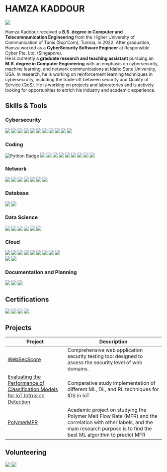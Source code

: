 # HAMZA KADDOUR
<a href="https://www.linkedin.com/in/hamzakaddour/"><img src="https://img.shields.io/badge/-LinkedIn-0072b1?&style=for-the-badge&logo=linkedin&logoColor=white" /></a>


Hamza Kaddour received a **B.S. degree in Computer and Telecommunication Engineering** from the Higher University of Communication of Tunis (Sup'Com), Tunisia, in 2022. After graduation, Hamza worked as a **CyberSecurity Software Engineer** at Responsible Cyber Pte. Ltd. (Singapore). <br>
He is currently a **graduate research and teaching assistant** pursuing an **M.S. degree in Computer Engineering** with an emphasis on cybersecurity, machine learning, and network communications at Idaho State University, USA. In research, he is working on reinforcement learning techniques in cybersecurity, including the trade-off between security and Quality of Service (QoS). He is working on projects and laboratories and is actively looking for opportunities to enrich his industry and academic experience.

## Skills & Tools


### Cybersecurity
<div>   
    <img src="https://img.shields.io/badge/-Incident Response-C70039?&style=for-the-badge&logo=&logoColor=white" />
    <img src="https://img.shields.io/badge/-Web Security-7FFFD4?&style=for-the-badge&logo=&logoColor=white" />
    <img src="https://img.shields.io/badge/-Code Security-6495ED?&style=for-the-badge&logo=&logoColor=white" />
    <img src="https://img.shields.io/badge/-Cyber Risk Assessmnet-FF7F50?&style=for-the-badge&logo=&logoColor=white" />
    <img src="https://img.shields.io/badge/-Compliance-FFC300?&style=for-the-badge&logo=&logoColor=white" />
    <img src="https://img.shields.io/badge/-Cryptography-FFFDD0?&style=for-the-badge&logo=&logoColor=white" />
    <img src="https://img.shields.io/badge/-TryHackMe-212C42?&style=for-the-badge&logo=tryhackme&logoColor=white" />
    <img src="https://img.shields.io/badge/-Hack The Box-9FEF00?&style=for-the-badge&logo=hackthebox&logoColor=white" />
    <img src="https://img.shields.io/badge/-Kali Linux-557C94?&style=for-the-badge&logo=kalilinux&logoColor=white" />
    <img src="https://img.shields.io/badge/-Wapiti-808080?&style=for-the-badge&logo=&logoColor=white" />
    <img src="https://img.shields.io/badge/-OWASP-000000?&style=for-the-badge&logo=owasp&logoColor=white" />
</div>

### Coding
<div>
    <img src="https://img.shields.io/badge/-Python-3776AB?&style=for-the-badge&logo=Python&logoColor=white" alt="Python Badge" />
    <img src="https://img.shields.io/badge/--A8B9CC?&style=for-the-badge&logo=C&logoColor=white" />
    <img src="https://img.shields.io/badge/-C++-00599C?&style=for-the-badge&logo=cplusplus&logoColor=white" />
    <img src="https://img.shields.io/badge/-Linux-FCC624?&style=for-the-badge&logo=linux&logoColor=white" />
    <img src="https://img.shields.io/badge/-JavaScript-F7DF1E?&style=for-the-badge&logo=javascript&logoColor=white" />
    <img src="https://img.shields.io/badge/-Git-F05032?&style=for-the-badge&logo=git&logoColor=white" />
    <img src="https://img.shields.io/badge/-GitLab-FC6D26?&style=for-the-badge&logo=gitlab&logoColor=white" />
    <img src="https://img.shields.io/badge/-CodeForces-1F8ACB?&style=for-the-badge&logo=codeforces&logoColor=white" />
    <img src="https://img.shields.io/badge/-SPOJ-337AB7?&style=for-the-badge&logo=spoj&logoColor=white" />
    <a href="https://leetcode.com/u/HamzaK1998/"><img src="https://img.shields.io/badge/LeetCode-FFA116?&style=for-the-badge&logo=leetcode&logoColor=white" /></a>
</div>

### Network
<div>
    <img src="https://img.shields.io/badge/-Wireshark-1679A7?&style=for-the-badge&logo=Wireshark&logoColor=white" />
    <img src="https://img.shields.io/badge/-Cisco Packet Tracer-1BA0D7?&style=for-the-badge&logo=Cisco&logoColor=white" />
    <img src="https://img.shields.io/badge/-NMAP-2E8B57?&style=for-the-badge&logo=NMAP&logoColor=white" />
    <img src="https://img.shields.io/badge/-BurpSuite-FF6633?&style=for-the-badge&logo=burpsuite&logoColor=white" />
    <img src="https://img.shields.io/badge/-Metasploit-2596CD?&style=for-the-badge&logo=metasploit&logoColor=white" />
    <img src="https://img.shields.io/badge/-OpenSSL-721412?&style=for-the-badge&logo=openssl&logoColor=white" />
    <img src="https://img.shields.io/badge/-Zeek-FB7221?&style=for-the-badge&logo=Zeek&logoColor=white" />
</div>


### Database
<div>   
    <img src="https://img.shields.io/badge/-MYSQL-4479A1?&style=for-the-badge&logo=mysql&logoColor=white" />
    <img src="https://img.shields.io/badge/-SQLite-003B57?&style=for-the-badge&logo=sqlite&logoColor=white" />
</div>

### Data Science
<div>   
    <img src="https://img.shields.io/badge/-OpenAI GYM-0081A5?&style=for-the-badge&logo=openaigym&logoColor=white" />
    <img src="https://img.shields.io/badge/-TensorFlow-FF6F00?&style=for-the-badge&logo=tensorflow&logoColor=white" />
    <img src="https://img.shields.io/badge/-Pandas-150458?&style=for-the-badge&logo=pandas&logoColor=white" />
    <img src="https://img.shields.io/badge/-Keras-D00000?&style=for-the-badge&logo=keras&logoColor=white" />
    <img src="https://img.shields.io/badge/-Pytorch-EE4C2C?&style=for-the-badge&logo=pytorch&logoColor=white" />
    <img src="https://img.shields.io/badge/-scikit--learn-F7931E?&style=for-the-badge&logo=scikitlearn&logoColor=white" />
</div>


### Cloud
<div>   
    <img src="https://img.shields.io/badge/-AWS-232F3E?&style=for-the-badge&logo=amazonwebservices&logoColor=white" /> 
    <img src="https://img.shields.io/badge/-Lambda-FF9900?&style=for-the-badge&logo=awslambda&logoColor=white" />
    <img src="https://img.shields.io/badge/-S3-569A31?&style=for-the-badge&logo=amazons3&logoColor=white" />
    <img src="https://img.shields.io/badge/-EC2-FF9900?&style=for-the-badge&logo=amazonec2&logoColor=white" />
    <img src="https://img.shields.io/badge/-RDS-527FFF?&style=for-the-badge&logo=amazonrds&logoColor=white" />
    <img src="https://img.shields.io/badge/-API Gateway-FF4F8B?&style=for-the-badge&logo=amazonapigateway&logoColor=white" />
    <img src="https://img.shields.io/badge/-SQS-FF4F8B?&style=for-the-badge&logo=amazonsqs&logoColor=white" />
    <img src="https://img.shields.io/badge/-Cognito-DD344C?&style=for-the-badge&logo=amazoncognito&logoColor=white" />
    <img src="https://img.shields.io/badge/-Secrets Manager-DD344C?&style=for-the-badge&logo=awssecretsmanager&logoColor=white" /> <br>
    <img src="https://img.shields.io/badge/-Netskope-FFC300?&style=for-the-badge&logo=&logoColor=white" />
    <img src="https://img.shields.io/badge/-Docker-2496ED?&style=for-the-badge&logo=docker&logoColor=white" />
</div>

### Documentation and Planning
<div>   
    <img src="https://img.shields.io/badge/-JIRA-0052CC?&style=for-the-badge&logo=jira&logoColor=white" />
    <img src="https://img.shields.io/badge/-ASANA-F06A6A?&style=for-the-badge&logo=asana&logoColor=white" />
    <img src="https://img.shields.io/badge/-GitBook-BBDDE5?&style=for-the-badge&logo=gitbook&logoColor=white" />
</div>



## Certifications
<div>
<img src="https://img.shields.io/badge/-Security%2B-FF0000?&style=for-the-badge&logo=CompTIA&logoColor=white" />
<img src="https://img.shields.io/badge/CCNA-1BA0D7?&style=for-the-badge&logo=Cisco&logoColor=white" />
<a href="https://drive.google.com/file/d/1-VCtrBq_SQeoi0eEfEIyo4zC5ExsnPvR/view?pli=1"><img src="https://img.shields.io/badge/IoT Fundamentals-1BA0D7?&style=for-the-badge&logo=Cisco&logoColor=white" /></a>
<a href="https://www.credly.com/badges/d61fc7c5-cb2a-421a-9a0e-09dcca333c85?source=linked_in_profile"><img src="https://img.shields.io/badge/-CyberOps Associate-1BA0D7?&style=for-the-badge&logo=Cisco&logoColor=white" /></a>
</div>

## Projects


| Project                                         | Description        |
|-----------------------------------------------|----------------------------|
| <a href="https://github.com/HamzaKaddour/WebSecScore">WebSecScore</a>          |  Comprehensive web application security testing tool designed to assess the security level of web domains. |
| <a href="https://github.com/HamzaKaddour/DL_ML_IoT_Security">Evaluating the Performance of Classification Models for IoT Intrusion Detection</a> | Comparative study implementation of different ML, DL, and RL techniques for IDS in IoT |
| <a href="https://github.com/HamzaKaddour/PolymerMFR">PolymerMFR</a>      | Academic project on studying the Polymer Melt Flow Rate (MFR) and the correlation with other labels, and the main research purpose is to find the best ML algorithm to predict MFR|

## Volunteering
<div>
<img src="https://img.shields.io/badge/-TEDxSupcom-E62B1E?&style=for-the-badge&logo=ted&logoColor=white" />
<img src="https://img.shields.io/badge/-IEEE Club SupCom-00629B?&style=for-the-badge&logo=ieee&logoColor=white" />
</div>

